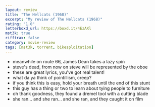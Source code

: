 ```yaml
---
layout: review
title: "The Hellcats (1968)"
excerpt: "My review of The Hellcats (1968)"
rating: "1.0"
letterboxd_url: https://boxd.it/4EzAXl
mst3k: true
rifftrax: false
category: movie-review
tags: [mst3k, torrent, bikesploitation]
---
```


- meanwhile on route 66, James Dean takes a lazy spin
- steve's dead, from now on steve will be represented by the oboe
- these are great lyrics, you've got real talent!
- what da ya think of pointillism, creep?
- if you think this is easy, hold your breath until the end of this stunt
- this guy has a thing or two to learn about tying people to furniture
- oh thank goodness, they found a dremel tool with a cutting blade
- she ran... and she ran... and she ran, and they caught it on film
